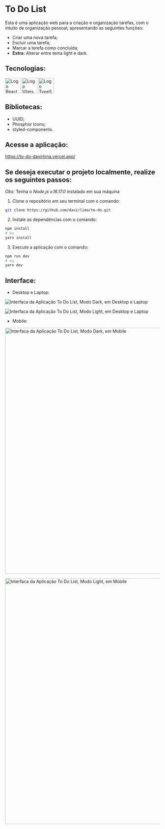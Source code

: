 # To Do List

Esta é uma aplicação web para a criação e organização tarefas, com o intuito de organização pessoal; apresentando as seguintes funções:

- Criar uma nova tarefa;
- Escluir uma tarefa;
- Marcar a terefa como concluída;
- **Extra:** Alterar entre tema light e dark.

## Tecnologias:

<div style=display: inline-block>
  <img 
    height="50px"
    src="https://cdn.jsdelivr.net/gh/devicons/devicon/icons/react/react-original.svg"
    alt="Logo React"
  />
  <img
      height="50px"
      src="https://vitejs.dev/logo-with-shadow.png"
      alt="Logo Vitejs"
  />
  <img 
    height="50px"
    src="https://cdn.jsdelivr.net/gh/devicons/devicon/icons/typescript/typescript-original.svg"
    alt="Logo TypeScript"
  />
</div>

## Bibliotecas:

- UUID;
- Phosphor Icons;
- styled-components.

## Acesse a aplicação:

<https://to-do-davirlima.vercel.app/>

## Se deseja executar o projeto localmente, realize os seguintes passos:

_Obs:_ Tenha o _Node.js v.16.17.0_ instalado em sua máquina

1. Clone o repositório em seu terminal com o comando:

```bash
git clone https://github.com/davirlima/to-do.git
```

2. Instale as dependências com o comando:

```bash
npm install
# ou
yarn install
```

3. Execute a aplicação com o comando:

```bash
npm run dev
# ou
yarn dev
```

## Interface:

- Desktop e Laptop:

<img
  src="https://user-images.githubusercontent.com/97968740/185658813-c46f26f7-9764-49b2-9ca2-a075252a10e5.png"
  alt="Interfaca da Aplicação To Do List, Modo Dark, em Desktop e Laptop"
/>

<img
  src="https://user-images.githubusercontent.com/97968740/186788660-c982e18e-bd45-49c1-ab6f-8ff568303f5d.png"
  alt="Interfaca da Aplicação To Do List, Modo Light, em Desktop e Laptop"
/>

- Mobile:

<img
  height="800px"
  src="https://user-images.githubusercontent.com/97968740/185659105-fb400b84-6b3a-443f-85ec-52610c11a3a2.png"
  alt="Interfaca da Aplicação To Do List, Modo Dark, em Mobile"
/>

<img
  height="800px"
  src="https://user-images.githubusercontent.com/97968740/186788772-b35769a0-e4f6-4322-a6ef-0529471de8b0.png"
  alt="Interfaca da Aplicação To Do List, Modo Light, em Mobile"
/>
